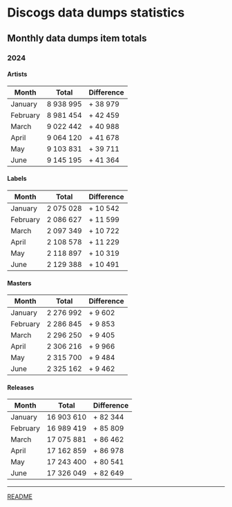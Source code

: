 # Discogs data dumps statistics

## Monthly data dumps item totals

### 2024

#### Artists

| Month     | Total     | Difference |
|-----------|-----------|------------|
| January   | 8 938 995 | + 38 979   |
| February  | 8 981 454 | + 42 459   |
| March     | 9 022 442 | + 40 988   |
| April     | 9 064 120 | + 41 678   |
| May       | 9 103 831 | + 39 711   |
| June      | 9 145 195 | + 41 364   |

#### Labels

| Month     | Total     | Difference |
|-----------|-----------|------------|
| January   | 2 075 028 | + 10 542   |
| February  | 2 086 627 | + 11 599   |
| March     | 2 097 349 | + 10 722   |
| April     | 2 108 578 | + 11 229   |
| May       | 2 118 897 | + 10 319   |
| June      | 2 129 388 | + 10 491   |

#### Masters

| Month     | Total     | Difference |
|-----------|-----------|------------|
| January   | 2 276 992 | + 9 602    |
| February  | 2 286 845 | + 9 853    |
| March     | 2 296 250 | + 9 405    |
| April     | 2 306 216 | + 9 966    |
| May       | 2 315 700 | + 9 484    |
| June      | 2 325 162 | + 9 462    |

#### Releases

| Month     | Total      | Difference |
|-----------|------------|------------|
| January   | 16 903 610 | + 82 344   |
| February  | 16 989 419 | + 85 809   |
| March     | 17 075 881 | + 86 462   |
| April     | 17 162 859 | + 86 978   |
| May       | 17 243 400 | + 80 541   |
| June      | 17 326 049 | + 82 649   |

---

[README](../../README.md)
